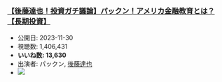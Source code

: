 ### [【後藤達也！投資ガチ議論】パックン！アメリカ金融教育とは？【長期投資】](https://www.youtube.com/watch?v=DnaUPmvmoHU)
-   公開日: 2023-11-30
-   視聴数: 1,406,431
-   **いいね数: 13,630**
-   出演者: パックン, [後藤達也](/rehacq_fan/people/後藤達也 "wikilink")
- [![](https://img.youtube.com/vi/DnaUPmvmoHU/hqdefault.jpg)](https://www.youtube.com/watch?v=DnaUPmvmoHU)
